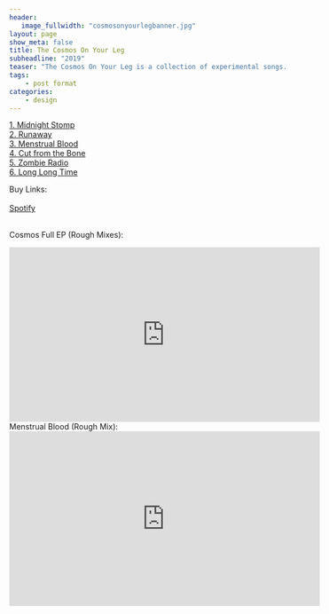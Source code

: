 ```yaml
---
header:
   image_fullwidth: "cosmosonyourlegbanner.jpg"
layout: page
show_meta: false
title: The Cosmos On Your Leg
subheadline: "2019"
teaser: "The Cosmos On Your Leg is a collection of experimental songs. The oldest one took nine years to complete to Sam's satisfaction. If your wondering, the Cosmos is a Bruise x"
tags:
    - post format
categories:
    - design 
---
```

<!--more-->
 <a href="https://www.amazon.com/Cosmos-Your-Leg-Sam-Harrison/dp/B07N89RHBX/">1. Midnight Stomp</a><br>
 <a href="https://www.amazon.com/Cosmos-Your-Leg-Sam-Harrison/dp/B07N89RHBX/">2. Runaway</a><br>
 <a href="https://www.amazon.com/Cosmos-Your-Leg-Sam-Harrison/dp/B07N89RHBX/">3. Menstrual Blood</a><br>
 <a href="https://www.amazon.com/Cosmos-Your-Leg-Sam-Harrison/dp/B07N89RHBX/">4. Cut from the Bone</a><br>
 <a href="https://www.amazon.com/Cosmos-Your-Leg-Sam-Harrison/dp/B07N89RHBX/">5. Zombie Radio</a><br>
  <a href="https://www.amazon.com/Cosmos-Your-Leg-Sam-Harrison/dp/B07N89RHBX/">6. Long Long Time</a><br>

Buy Links:<br>
  <a href="https://www.amazon.com/Cosmos-Your-Leg-Sam-Harrison/dp/B07N89RHBX/"></a><br>
  <a href="https://open.spotify.com/album/4tDuJ9djDp7cHvtqZloPco">Spotify</a><br>
<br>
 
Cosmos Full EP (Rough Mixes):<br>
  <iframe width="560" height="315" src="https://www.youtube.com/embed/YC8jQSkqqTo" frameborder="0" allowfullscreen></iframe><br> 
 Menstrual Blood (Rough Mix):<br>
  <iframe width="560" height="315" src="https://www.youtube.com/embed/bcJN1gSdnoo" frameborder="0" allowfullscreen></iframe><br> 
